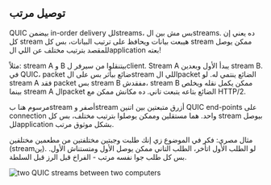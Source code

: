 ## ‎توصيل مرتب

QUIC بيضمن in-order delivery للstreams، بس مش بين الstreams. ده يعني إن كل stream هيبعت بيانات ويحافظ على ترتيب البيانات، بس كل stream ممكن يوصل للمقصد بترتيب مختلف عن اللي الapplication بعته!

مثلاً: stream A و B بيتنقلوا من سيرفر لclient. Stream A يبدأ الأول وبعدين stream B. في QUIC، packet ضائع بيأثر بس على الstream اللي الpacket الضائع ينتمي له. لو stream A فقد packet بس stream B مفقدش، stream B ممكن يكمل نقله ويخلص بينما stream A الpacket الضائع بتاعه يتبعت تاني. ده مكانش ممكن مع HTTP/2.

مرسوم هنا بstream أصفر وstream أزرق متبعتين بين اتنين QUIC end-points على connection واحد. هما مستقلين وممكن يوصلوا بترتيب مختلف، بس كل stream بيوصل للapplication بشكل موثوق مرتب.

مثال مصري: فكر في الموضوع زي إنك طلبت وجبتين مختلفتين من مطعمين مختلفين (streamين). لو الطلب الأول اتأخر، الطلب التاني ممكن يوصل الأول ومتستناش الأول. بس كل طلب جوا نفسه مرتب - الفراخ قبل الرز قبل السلطة.

![two QUIC streams between two computers](../images/quic-chain-streams.png)